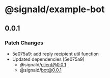 # @signald/example-bot

## 0.0.1

### Patch Changes

- 5e075a9: add reply recipient util function
- Updated dependencies [5e075a9]
  - @signald/client@0.0.1
  - @signald/bot@0.0.1
